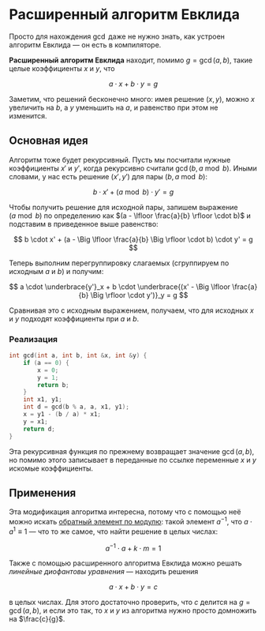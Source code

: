 # Расширенный алгоритм Евклида

Просто для нахождения $\gcd$ даже не нужно знать, как устроен алгоритм Евклида — он есть в компиляторе.

**Расширенный алгоритм Евклида** находит, помимо $g = \gcd(a, b)$, такие целые коэффициенты $x$ и $y$, что

$$
a \cdot x + b \cdot y = g
$$

Заметим, что решений бесконечно много: имея решение $(x, y)$, можно $x$ увеличить на $b$, а $y$ уменьшить на $a$, и равенство при этом не изменится.

## Основная идея

Алгоритм тоже будет рекурсивный. Пусть мы посчитали нужные коэффициенты $x'$ и $y'$, когда рекурсивно считали $\gcd(b, a \bmod b)$. Иными словами, у нас есть решение $(x', y')$ для пары $(b, a \bmod b)$:

$$
b \cdot x' + (a \bmod b) \cdot y' = g
$$

Чтобы получить решение для исходной пары, запишем выражение $(a \bmod b)$ по определению как $(a - \lfloor \frac{a}{b} \rfloor \cdot b)$ и подставим в приведенное выше равенство:

$$
b \cdot x' + (a - \Big \lfloor \frac{a}{b} \Big \rfloor \cdot b) \cdot y' = g
$$

Теперь выполним перегруппировку слагаемых (сгруппируем по исходным $a$ и $b$) и получим:

$$
a \cdot \underbrace{y'}_x + b \cdot \underbrace{(x' - \Big \lfloor \frac{a}{b} \Big \rfloor \cdot y')}_y = g
$$

Сравнивая это с исходным выражением, получаем, что для исходных $x$ и $y$ подходят коэффициенты при $a$ и $b$.

### Реализация

```c++
int gcd(int a, int b, int &x, int &y) {
    if (a == 0) {
        x = 0;
        y = 1;
        return b;
    }
    int x1, y1;
    int d = gcd(b % a, a, x1, y1);
    x = y1 - (b / a) * x1;
    y = x1;
    return d;
}
```

Эта рекурсивная функция по прежнему возвращает значение $\gcd(a, b)$, но помимо этого записывает в переданные по ссылке переменные $x$ и $y$ искомые коэффициенты.

## Применения

Эта модификация алгоритма интересна, потому что с помощью неё можно искать [обратный элемент по модулю](../reciprocal): такой элемент $a^{-1}$, что $a \cdot a^{1} \equiv 1$ — что то же самое, что найти решение в целых числах:

$$
a^{-1} \cdot a + k \cdot m = 1
$$

Также с помощью расширенного алгоритма Евклида можно решать *линейные диофантовы уравнения* — находить решения

$$
a \cdot x + b \cdot y = c
$$

в целых числах. Для этого достаточно проверить, что $c$ делится на $g = \gcd(a, b)$, и если это так, то $x$ и $y$ из алгоритма нужно просто домножить на $\frac{c}{g}$.
